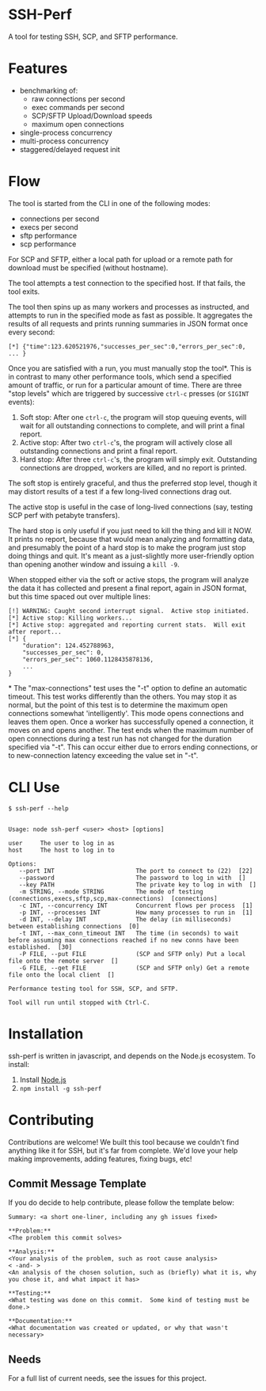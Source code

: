 <!---
 ssh-perf: An SSH2 performance testing tool
 Copyright (C) 2015  F5 Networks
 
 This program is free software; you can redistribute it and/or
 modify it under the terms of the GNU General Public License
 as published by the Free Software Foundation; either version 2
 of the License, or (at your option) any later version.
 
 This program is distributed in the hope that it will be useful,
 but WITHOUT ANY WARRANTY; without even the implied warranty of
 MERCHANTABILITY or FITNESS FOR A PARTICULAR PURPOSE.  See the
 GNU General Public License for more details.
 
 You should have received a copy of the GNU General Public License
 along with this program; if not, write to the Free Software
 Foundation, Inc., 51 Franklin Street, Fifth Floor, Boston, MA  02110-1301, USA.

-->

# SSH-Perf

A tool for testing SSH, SCP, and SFTP performance.

# Features

* benchmarking of:
    * raw connections per second
    * exec commands per second
    * SCP/SFTP Upload/Download speeds
    * maximum open connections
* single-process concurrency
* multi-process concurrency
* staggered/delayed request init

# Flow

The tool is started from the CLI in one of the following modes:
* connections per second
* execs per second
* sftp performance
* scp performance

For SCP and SFTP, either a local path for upload or a remote path for download must be specified (without hostname).

The tool attempts a test connection to the specified host.  If that fails, the tool exits.

The tool then spins up as many workers and processes as instructed, and attempts to run in the specified mode
as fast as possible.  It aggregates the results of all requests and prints running summaries in JSON format
once every second:

```
[*] {"time":123.620521976,"successes_per_sec":0,"errors_per_sec":0, ... }
```

Once you are satisfied with a run, you must manually stop the tool\*.  This is in contrast to many other
performance tools, which send a specified amount of traffic, or run for a particular amount of time.  There are
three "stop levels" which are triggered by successive `ctrl-c` presses (or `SIGINT` events):
1. Soft stop:  After one `ctrl-c`, the program will stop queuing events, will wait for all outstanding connections to complete, and will print a final report.
1. Active stop:  After two `ctrl-c`'s, the program will actively close all outstanding connections and print a final report.
1. Hard stop:  After three `ctrl-c`'s, the program will simply exit.  Outstanding connections are dropped, workers are killed, and no report is printed.

The soft stop is entirely graceful, and thus the preferred stop level, though it may distort results of a test if a few long-lived connections drag out.

The active stop is useful in the case of long-lived connections (say, testing SCP perf with petabyte transfers).

The hard stop is only useful if you just need to kill the thing and kill it NOW.  It prints no report, because that would mean analyzing and formatting data,
and presumably the point of a hard stop is to make the program just stop doing things and quit.  It's meant as a just-slightly more user-friendly option than
opening another window and issuing a `kill -9`.

When stopped either via the soft or active stops, the program will analyze the data it has collected and present a final report, again in JSON format, but this time
spaced out over multiple lines:

```
[!] WARNING: Caught second interrupt signal.  Active stop initiated.
[*] Active stop: Killing workers...
[*] Active stop: aggregated and reporting current stats.  Will exit after report...
[*] {
    "duration": 124.452788963,
    "successes_per_sec": 0,
    "errors_per_sec": 1060.1128435878136,
    ...
}
```

\* The "max-connections" test uses the "-t" option to define an automatic timeout.  This test works differently than the others.  You may stop it as normal,
but the point of this test is to determine the maximum open connections somewhat 'intelligently'.  This mode opens connections and leaves them open.  Once a
worker has successfully opened a connection, it moves on and opens another.  The test ends when the maximum number of open connections during a test run has
not changed for the duration specified via "-t".  This can occur either due to errors ending connections, or to new-connection latency exceeding the value set
in "-t".

# CLI Use

```
$ ssh-perf --help
```

```

Usage: node ssh-perf <user> <host> [options]

user     The user to log in as
host     The host to log in to

Options:
   --port INT                       The port to connect to (22)  [22]
   --password                       The password to log in with  []
   --key PATH                       The private key to log in with  []
   -m STRING, --mode STRING         The mode of testing (connections,execs,sftp,scp,max-connections)  [connections]
   -c INT, --concurrency INT        Concurrent flows per process  [1]
   -p INT, --processes INT          How many processes to run in  [1]
   -d INT, --delay INT              The delay (in milliseconds) between establishing connections  [0]
   -t INT, --max_conn_timeout INT   The time (in seconds) to wait before assuming max connections reached if no new conns have been established.  [30]
   -P FILE, --put FILE              (SCP and SFTP only) Put a local file onto the remote server  []
   -G FILE, --get FILE              (SCP and SFTP only) Get a remote file onto the local client  []

Performance testing tool for SSH, SCP, and SFTP.

Tool will run until stopped with Ctrl-C.

```

# Installation
ssh-perf is written in javascript, and depends on the Node.js ecosystem.  To install:
1. Install [Node.js](https://nodejs.org/download/)
1. `npm install -g ssh-perf`

# Contributing
Contributions are welcome!  We built this tool because we couldn't find anything like it for SSH, but it's far
from complete.  We'd love your help making improvements, adding features, fixing bugs, etc!

## Commit Message Template
If you do decide to help contribute, please follow the template below:

```
Summary: <a short one-liner, including any gh issues fixed>

**Problem:**
<The problem this commit solves>

**Analysis:**
<Your analysis of the problem, such as root cause analysis>
< -and- >
<An analysis of the chosen solution, such as (briefly) what it is, why you chose it, and what impact it has>

**Testing:**
<What testing was done on this commit.  Some kind of testing must be done.>

**Documentation:**
<What documentation was created or updated, or why that wasn't necessary>
```

## Needs

For a full list of current needs, see the issues for this project.
